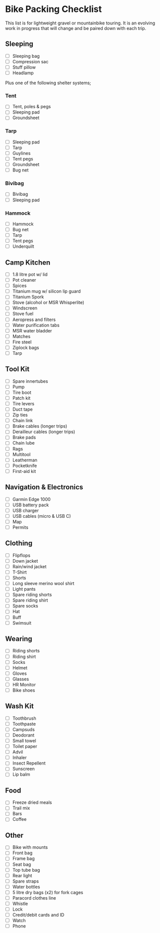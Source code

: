 # Bike Packing Checklist

This list is for lightweight gravel or mountainbike touring. It is an evolving
work in progress that will change and be paired down with each trip.

## Sleeping

- [ ] Sleeping bag
- [ ] Compression sac
- [ ] Stuff pillow
- [ ] Headlamp

Plus one of the following shelter systems;

### Tent

- [ ] Tent, poles & pegs
- [ ] Sleeping pad
- [ ] Groundsheet

### Tarp

- [ ] Sleeping pad
- [ ] Tarp
- [ ] Guylines
- [ ] Tent pegs
- [ ] Groundsheet
- [ ] Bug net

### Bivibag

- [ ] Bivibag
- [ ] Sleeping pad

### Hammock

- [ ] Hammock
- [ ] Bug net
- [ ] Tarp
- [ ] Tent pegs
- [ ] Underquilt

## Camp Kitchen

- [ ] 1.8 litre pot w/ lid
- [ ] Pot cleaner
- [ ] Spices
- [ ] Titanium mug w/ silicon lip guard
- [ ] Titanium Spork
- [ ] Stove (alcohol or MSR Whisperlite)
- [ ] Windscreen
- [ ] Stove fuel
- [ ] Aeropress and filters
- [ ] Water purification tabs
- [ ] MSR water bladder
- [ ] Matches
- [ ] Fire steel
- [ ] Ziplock bags
- [ ] Tarp

## Tool Kit

- [ ] Spare innertubes
- [ ] Pump
- [ ] Tire boot
- [ ] Patch kit
- [ ] Tire levers
- [ ] Duct tape
- [ ] Zip ties
- [ ] Chain link
- [ ] Brake cables (longer trips)
- [ ] Derailleur cables (longer trips)
- [ ] Brake pads
- [ ] Chain lube
- [ ] Rags
- [ ] Multitool
- [ ] Leatherman
- [ ] Pocketknife
- [ ] First-aid kit

## Navigation & Electronics

- [ ] Garmin Edge 1000
- [ ] USB battery pack
- [ ] USB charger
- [ ] USB cables (micro & USB C)
- [ ] Map
- [ ] Permits

## Clothing

- [ ] Flipflops
- [ ] Down jacket
- [ ] Rain/wind jacket
- [ ] T-Shirt
- [ ] Shorts
- [ ] Long sleeve merino wool shirt
- [ ] Light pants
- [ ] Spare riding shorts
- [ ] Spare riding shirt
- [ ] Spare socks
- [ ] Hat
- [ ] Buff
- [ ] Swimsuit

## Wearing

- [ ] Riding shorts
- [ ] Riding shirt
- [ ] Socks
- [ ] Helmet
- [ ] Gloves
- [ ] Glasses
- [ ] HR Monitor
- [ ] Bike shoes

## Wash Kit

- [ ] Toothbrush
- [ ] Toothpaste
- [ ] Campsuds
- [ ] Deodorant
- [ ] Small towel
- [ ] Toilet paper
- [ ] Advil
- [ ] Inhaler
- [ ] Insect Repellent
- [ ] Sunscreen
- [ ] Lip balm

## Food

- [ ] Freeze dried meals
- [ ] Trail mix
- [ ] Bars
- [ ] Coffee

## Other

- [ ] Bike with mounts
- [ ] Front bag
- [ ] Frame bag
- [ ] Seat bag
- [ ] Top tube bag
- [ ] Rear light
- [ ] Spare straps
- [ ] Water bottles
- [ ] 5 litre dry bags (x2) for fork cages
- [ ] Paracord clothes line
- [ ] Whistle
- [ ] Lock
- [ ] Credit/debit cards and ID
- [ ] Watch
- [ ] Phone
